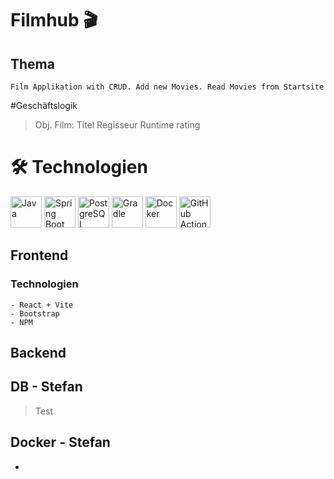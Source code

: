 #  Filmhub 🎬


## Thema
    Film Applikation with CRUD. Add new Movies. Read Movies from Startsite

#Geschäftslogik
>Obj. Film:
>Titel
>Regisseur
>Runtime
>rating


# 🛠️ Technologien
<img src="https://www.vectorlogo.zone/logos/java/java-ar21.svg" alt="Java" height="50"/>

<img src="https://www.vectorlogo.zone/logos/springio/springio-ar21.svg" alt="Spring Boot" height="50"/>

<img src="https://www.vectorlogo.zone/logos/postgresql/postgresql-ar21.svg" alt="PostgreSQL" height="50"/>

<img src="https://www.vectorlogo.zone/logos/gradle/gradle-ar21.svg" alt="Gradle" height="50"/>

<img src="https://www.vectorlogo.zone/logos/docker/docker-ar21.svg" alt="Docker" height="50"/>

<img src="https://medium.com/@albertorojasm95/starter-github-actions-workflows-for-kubernetes-77ed41071ec5" alt="GitHub Actions" height="50"/>


## Frontend
### Technologien
    - React + Vite
    - Bootstrap
    - NPM


## Backend




## DB - Stefan
>Test


## Docker - Stefan
-


